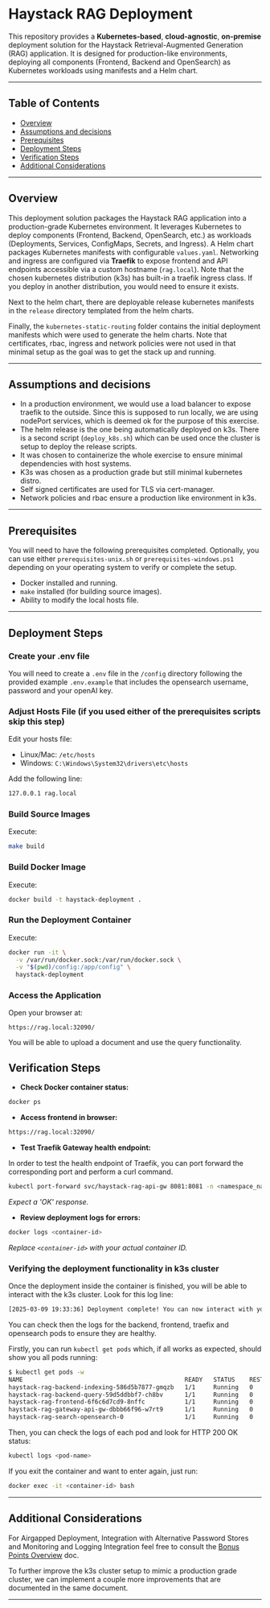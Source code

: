 # Haystack RAG Deployment

This repository provides a **Kubernetes-based**, **cloud-agnostic**, **on-premise** deployment solution for the Haystack Retrieval-Augmented Generation (RAG) application. It is designed for production-like environments, deploying all components (Frontend, Backend and OpenSearch) as Kubernetes workloads using manifests and a Helm chart.

---

## Table of Contents

- [Overview](#overview)
- [Assumptions and decisions](#assumptions-and-decisions)
- [Prerequisites](#prerequisites)
- [Deployment Steps](#deployment-steps)
- [Verification Steps](#verification-steps)
- [Additional Considerations](#additional-considerations)

---

## Overview

This deployment solution packages the Haystack RAG application into a production-grade Kubernetes environment. It leverages Kubernetes to deploy components (Frontend, Backend, OpenSearch, etc.) as workloads (Deployments, Services, ConfigMaps, Secrets, and Ingress). A Helm chart packages Kubernetes manifests with configurable `values.yaml`. Networking and ingress are configured via **Traefik** to expose frontend and API endpoints accessible via a custom hostname (`rag.local`). Note that the chosen kubernetes distribution (k3s) has built-in a traefik ingress class. If you deploy in another distribution, you would need to ensure it exists.

Next to the helm chart, there are deployable release kubernetes manifests in the `release` directory templated from the helm charts. 

Finally, the `kubernetes-static-routing` folder contains the initial deployment manifests which were used to generate the helm charts. Note that certificates, rbac, ingress and network policies were not used in that minimal setup as the goal was to get the stack up and running.

---

## Assumptions and decisions
- In a production environment, we would use a load balancer to expose traefik to the outside. Since this is supposed to run locally, we are using nodePort services, which is deemed ok for the purpose of this exercise. 
- The helm release is the one being automatically deployed on k3s. There is a second script (`deploy_k8s.sh`) which can be used once the cluster is setup to deploy the release scripts.
- It was chosen to containerize the whole exercise to ensure minimal dependencies with host systems.
- K3s was chosen as a production grade but still minimal kubernetes distro.
- Self signed certificates are used for TLS via cert-manager.
- Network policies and rbac ensure a production like environment in k3s.

---

## Prerequisites

You will need to have the following prerequisites completed. Optionally, you can use either `prerequisites-unix.sh` or `prerequisites-windows.ps1` depending on your operating system to verify or complete the setup.

- Docker installed and running.
- `make` installed (for building source images).
- Ability to modify the local hosts file.

---

## Deployment Steps

### Create your .env file

You will need to create a `.env` file in the `/config` directory following the provided example `.env.example` that includes the opensearch username, password and your openAI key.

### Adjust Hosts File (if you used either of the prerequisites scripts skip this step)

Edit your hosts file:
- Linux/Mac: `/etc/hosts`
- Windows: `C:\Windows\System32\drivers\etc\hosts`

Add the following line:

```bash
127.0.0.1 rag.local
```

### Build Source Images

Execute:

```bash
make build
```

### Build Docker Image

Execute:

```bash
docker build -t haystack-deployment .
```

### Run the Deployment Container

Execute:

```bash
docker run -it \
  -v /var/run/docker.sock:/var/run/docker.sock \
  -v "$(pwd)/config:/app/config" \
  haystack-deployment
```

### Access the Application

Open your browser at:

```
https://rag.local:32090/
```

You will be able to upload a document and use the query functionality. 

## Verification Steps

- **Check Docker container status:**

```bash
docker ps
```

- **Access frontend in browser:**

```bash
https://rag.local:32090/
```

- **Test Traefik Gateway health endpoint:**

In order to test the health endpoint of Traefik, you can port forward the corresponding port and perform a curl command.

```bash
kubectl port-forward svc/haystack-rag-api-gw 8081:8081 -n <namespace_name> & PF_PID=$!; sleep 1; curl http://localhost:8081/ping; kill $PF_PID
```

*Expect a 'OK' response.*

- **Review deployment logs for errors:**

```bash
docker logs <container-id>
```

*Replace `<container-id>` with your actual container ID.*

### Verifying the deployment functionality in k3s cluster ###
Once the deployment inside the container is finished, you will be able to interact with the k3s cluster. Look for this log line:
```bash
[2025-03-09 19:33:36] Deployment complete! You can now interact with your cluster.
```

You can check then the logs for the backend, frontend, traefix and opensearch pods to ensure they are healthy.

Firstly, you can run `kubectl get pods` which, if all works as expected, should show you all pods running:
```bash
$ kubectl get pods -w
NAME                                             READY   STATUS    RESTARTS   AGE
haystack-rag-backend-indexing-586d5b7877-gmqzb   1/1     Running   0          2m14s
haystack-rag-backend-query-59d5ddbbf7-ch8bv      1/1     Running   0          2m14s
haystack-rag-frontend-6f6c6d7cd9-8nffc           1/1     Running   0          2m14s
haystack-rag-gateway-api-gw-dbbb66f96-w7rt9      1/1     Running   0          2m14s
haystack-rag-search-opensearch-0                 1/1     Running   0          2m14s
```

Then, you can check the logs of each pod and look for HTTP 200 OK status:
```bash
kubectl logs <pod-name>
```

If you exit the container and want to enter again, just run:
```bash
docker exec -it <container-id> bash
```

---

## Additional Considerations

For Airgapped Deployment, Integration with Alternative Password Stores and Monitoring and Logging Integration feel free to consult the [Bonus Points Overview](docs/bonus-points-overview.md) doc.

To further improve the k3s cluster setup to mimic a production grade cluster, we can implement a couple more improvements that are documented in the same document.

---
